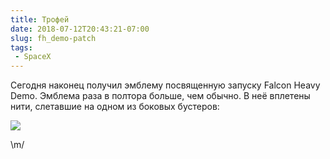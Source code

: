 ```yaml
---
title: Трофей
date: 2018-07-12T20:43:21-07:00
slug: fh_demo-patch
tags:
 - SpaceX
---
```


Сегодня наконец получил эмблему посвященную запуску Falcon Heavy Demo. Эмблема
раза в полтора больше, чем обычно. В неё вплетены нити, слетавшие на одном из
боковых бустеров:

![](/2018/07/fh_demo-patch.jpg)

\m/

<!--more-->
